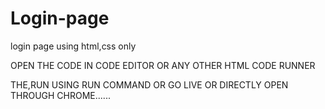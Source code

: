 # Login-page
login page using html,css only


OPEN THE CODE IN CODE EDITOR OR ANY OTHER HTML CODE RUNNER

THE,RUN USING RUN COMMAND OR GO LIVE OR DIRECTLY OPEN THROUGH CHROME......
